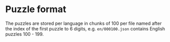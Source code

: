 # Puzzle format

The puzzles are stored per language in chunks of 100 per file named after the index of the first puzzle to 6 digits, e.g. `en/000100.json` contains English puzzles 100 - 199.
